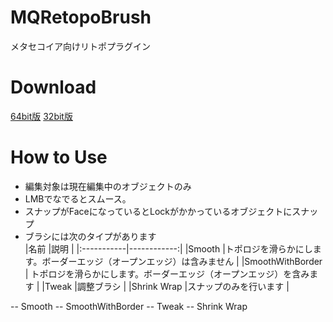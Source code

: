 # MQRetopoBrush
メタセコイア向けリトポプラグイン

# Download
[64bit版](https://github.com/sakana3/MQRetopoBrush/releases/download/v1.0.0/MQRetopoBrush_x64.zip)
[32bit版](https://github.com/sakana3/MQRetopoBrush/releases/download/v1.0.0/MQRetopoBrush_win32.zip)

# How to Use  

- 編集対象は現在編集中のオブジェクトのみ  
- LMBでなでるとスムース。
- スナップがFaceになっているとLockがかかっているオブジェクトにスナップ  
- ブラシには次のタイプがあります  
|名前        |説明          |
|:-----------|------------:|
|Smooth      |トポロジを滑らかにします。ボーダーエッジ（オープンエッジ）は含みません          |
|SmoothWithBorder      | トポロジを滑らかにします。ボーダーエッジ（オープンエッジ）を含みます         |
|Tweak      |調整ブラシ          |
|Shrink Wrap      |スナップのみを行います          |

-- Smooth
-- SmoothWithBorder
-- Tweak
-- Shrink Wrap


